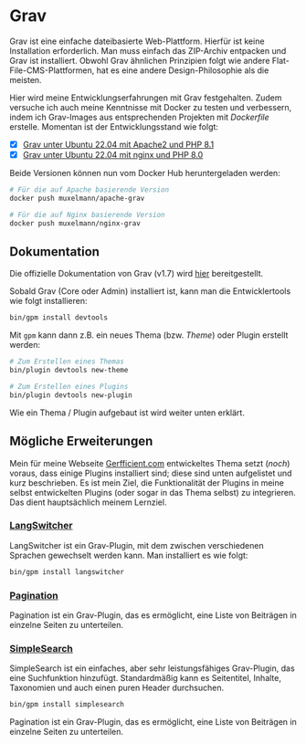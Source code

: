 # Grav

Grav ist eine einfache dateibasierte Web-Plattform. Hierfür ist keine Installation erforderlich. Man muss einfach das ZIP-Archiv entpacken und Grav ist installiert. Obwohl Grav ähnlichen Prinzipien folgt wie andere Flat-File-CMS-Plattformen, hat es eine andere Design-Philosophie als die meisten.

Hier wird meine Entwicklungserfahrungen mit Grav festgehalten. Zudem versuche ich auch meine Kenntnisse mit Docker zu testen und verbessern, indem ich Grav-Images aus entsprechenden Projekten mit *Dockerfile* erstelle. Momentan ist der Entwicklungsstand wie folgt:

- [x] [Grav unter Ubuntu 22.04 mit Apache2 und PHP 8.1](https://github.com/Muxelmann/tutorials/tree/main/grav/build-apache)
- [x] [Grav unter Ubuntu 22.04 mit nginx und PHP 8.0](https://github.com/Muxelmann/tutorials/tree/main/grav/build-nginx)

Beide Versionen können nun vom Docker Hub heruntergeladen werden:

```bash
# Für die auf Apache basierende Version
docker push muxelmann/apache-grav

# Für die auf Nginx basierende Version
docker push muxelmann/nginx-grav
```

## Dokumentation

Die offizielle Dokumentation von Grav (v1.7) wird [hier](https://learn.getgrav.org/17) bereitgestellt.

Sobald Grav (Core oder Admin) installiert ist, kann man die Entwicklertools wie folgt installieren:

```bash
bin/gpm install devtools
```

Mit `gpm` kann dann z.B. ein neues Thema (bzw. *Theme*) oder Plugin erstellt werden:

```bash
# Zum Erstellen eines Themas
bin/plugin devtools new-theme

# Zum Erstellen eines Plugins
bin/plugin devtools new-plugin
```

Wie ein Thema / Plugin aufgebaut ist wird weiter unten erklärt.

## Mögliche Erweiterungen

Mein für meine Webseite [Gerfficient.com](https://gerfficient.com) entwickeltes Thema setzt (_noch_) voraus, dass einige Plugins installiert sind; diese sind unten aufgelistet und kurz beschrieben. Es ist mein Ziel, die Funktionalität der Plugins in meine selbst entwickelten Plugins (oder sogar in das Thema selbst) zu integrieren. Das dient hauptsächlich meinem Lernziel.

### [LangSwitcher](https://github.com/getgrav/grav-plugin-langswitcher)

LangSwitcher ist ein Grav-Plugin, mit dem zwischen verschiedenen Sprachen gewechselt werden kann. Man installiert es wie folgt:

```bash
bin/gpm install langswitcher
```

### [Pagination](https://github.com/getgrav/grav-plugin-pagination)

Pagination ist ein Grav-Plugin, das es ermöglicht, eine Liste von Beiträgen in einzelne Seiten zu unterteilen.

### [SimpleSearch](https://github.com/getgrav/grav-plugin-simplesearch)

SimpleSearch ist ein einfaches, aber sehr leistungsfähiges Grav-Plugin, das eine Suchfunktion hinzufügt. Standardmäßig kann es Seitentitel, Inhalte, Taxonomien und auch einen puren Header durchsuchen.

```bash
bin/gpm install simplesearch
```

Pagination ist ein Grav-Plugin, das es ermöglicht, eine Liste von Beiträgen in einzelne Seiten zu unterteilen.
